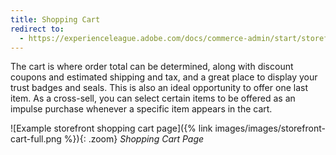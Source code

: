```yaml
---
title: Shopping Cart
redirect to:
  - https://experienceleague.adobe.com/docs/commerce-admin/start/storefront/storefront.html#shopping-cart
---
```


The cart is where order total can be determined, along with discount coupons and estimated shipping and tax, and a great place to display your trust badges and seals. This is  also an ideal opportunity to offer one last item. As a cross-sell, you can select certain items to be offered as an impulse purchase whenever a specific item appears in the cart.

![Example storefront shopping cart page]({% link images/images/storefront-cart-full.png %}){: .zoom}
_Shopping Cart Page_
